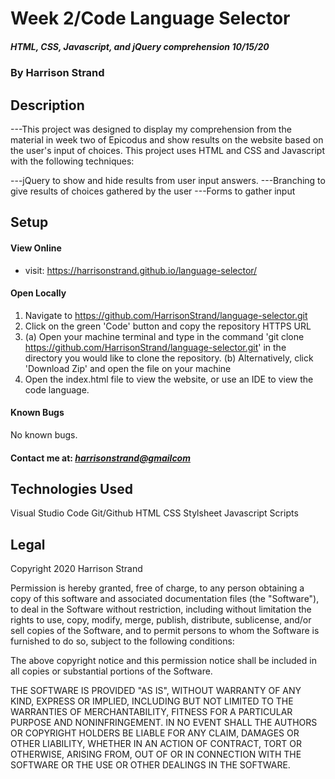 # Week 2/Code Language Selector
##### HTML, CSS, Javascript, and jQuery comprehension 10/15/20
### By Harrison Strand
## Description
---This project was designed to display my comprehension from the material in week two of Epicodus and show results on the website based on the user's input of choices. This project uses HTML and CSS and Javascript with the following techniques:

---jQuery to show and hide results from user input answers.
---Branching to give results of choices gathered by the user
---Forms to gather input


## Setup
#### View Online
* visit: https://harrisonstrand.github.io/language-selector/
#### Open Locally
1. Navigate to https://github.com/HarrisonStrand/language-selector.git 
2. Click on the green 'Code' button and copy the repository HTTPS URL
3. (a) Open your machine terminal and type in the command 'git clone 
https://github.com/HarrisonStrand/language-selector.git' in the directory you would like to clone the repository.
(b) Alternatively, click 'Download Zip' and open the file on your machine
4. Open the index.html file to view the website, or use an IDE to view the code language.

#### Known Bugs
No known bugs.

#### Contact me at: _[harrisonstrand@gmailcom](harrisonstrand@gmail.com)_
 
## Technologies Used
Visual Studio Code
Git/Github
HTML
CSS Stylsheet
Javascript Scripts

## Legal
Copyright 2020 Harrison Strand

Permission is hereby granted, free of charge, to any person obtaining a copy of this software and associated documentation files (the "Software"), to deal in the Software without restriction, including without limitation the rights to use, copy, modify, merge, publish, distribute, sublicense, and/or sell copies of the Software, and to permit persons to whom the Software is furnished to do so, subject to the following conditions:

The above copyright notice and this permission notice shall be included in all copies or substantial portions of the Software.

THE SOFTWARE IS PROVIDED "AS IS", WITHOUT WARRANTY OF ANY KIND, EXPRESS OR IMPLIED, INCLUDING BUT NOT LIMITED TO THE WARRANTIES OF MERCHANTABILITY, FITNESS FOR A PARTICULAR PURPOSE AND NONINFRINGEMENT. IN NO EVENT SHALL THE AUTHORS OR COPYRIGHT HOLDERS BE LIABLE FOR ANY CLAIM, DAMAGES OR OTHER LIABILITY, WHETHER IN AN ACTION OF CONTRACT, TORT OR OTHERWISE, ARISING FROM, OUT OF OR IN CONNECTION WITH THE SOFTWARE OR THE USE OR OTHER DEALINGS IN THE SOFTWARE. 


